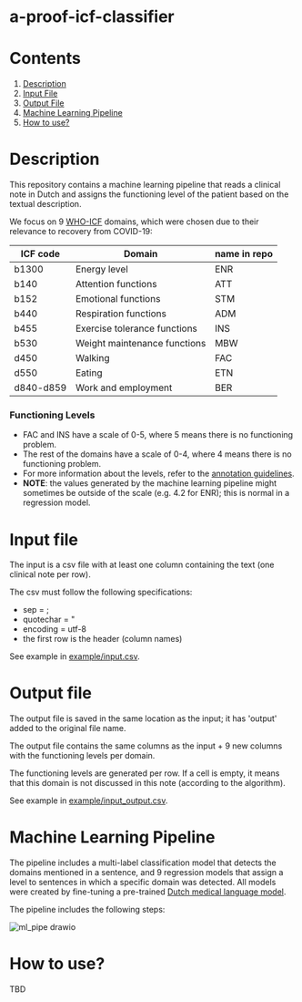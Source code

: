a-proof-icf-classifier
=============
# Contents
1. [Description](#description)
2. [Input File](#input-file)
3. [Output File](#output-file)
4. [Machine Learning Pipeline](#machine-learning-pipeline)
5. [How to use?](#how-to-use)

# Description
This repository contains a machine learning pipeline that reads a clinical note in Dutch and assigns the functioning level of the patient based on the textual description.

We focus on 9 [WHO-ICF](https://www.who.int/standards/classifications/international-classification-of-functioning-disability-and-health) domains, which were chosen due to their relevance to recovery from COVID-19:

ICF code | Domain | name in repo
---|---|---
b1300 | Energy level | ENR
b140 | Attention functions | ATT
b152 | Emotional functions | STM
b440 | Respiration functions | ADM
b455 | Exercise tolerance functions | INS
b530 | Weight maintenance functions | MBW
d450 | Walking | FAC
d550 | Eating | ETN
d840-d859 | Work and employment | BER

### Functioning Levels
- FAC and INS have a scale of 0-5, where 5 means there is no functioning problem.
- The rest of the domains have a scale of 0-4, where 4 means there is no functioning problem.
- For more information about the levels, refer to the [annotation guidelines](https://github.com/cltl/a-proof-zonmw/tree/main/resources/annotation_guidelines).
- **NOTE**: the values generated by the machine learning pipeline might sometimes be outside of the scale (e.g. 4.2 for ENR); this is normal in a regression model.

# Input file
The input is a csv file with at least one column containing the text (one clinical note per row).

The csv must follow the following specifications:
- sep = ;
- quotechar = "
- encoding = utf-8
- the first row is the header (column names)

See example in [example/input.csv](example/input.csv).

# Output file
The output file is saved in the same location as the input; it has 'output' added to the original file name.

The output file contains the same columns as the input + 9 new columns with the functioning levels per domain.

The functioning levels are generated per row. If a cell is empty, it means that this domain is not discussed in this note (according to the algorithm).

See example in [example/input_output.csv](example/input_output.csv).

# Machine Learning Pipeline
The pipeline includes a multi-label classification model that detects the domains mentioned in a sentence, and 9 regression models that assign a level to sentences in which a specific domain was detected. All models were created by fine-tuning a pre-trained [Dutch medical language model](https://github.com/cltl-students/verkijk_stella_rma_thesis_dutch_medical_langauge_model).

The pipeline includes the following steps:

![ml_pipe drawio](https://user-images.githubusercontent.com/38586487/134154846-32c38fe2-e9c9-4831-962c-c180b39e6928.png)

# How to use?
TBD

